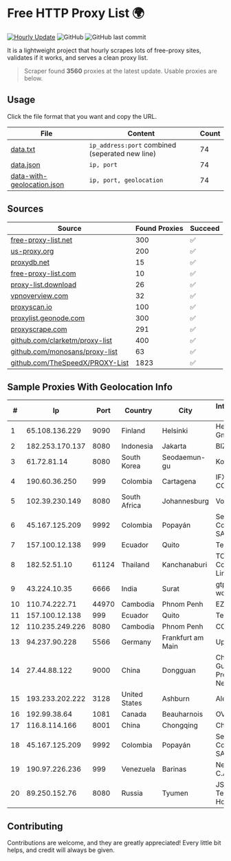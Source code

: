 
# Free HTTP Proxy List 🌍

[![Hourly Update](https://github.com/mertguvencli/http-proxy-list/actions/workflows/main.yml/badge.svg?branch=main)](https://github.com/mertguvencli/http-proxy-list/actions/workflows/main.yml)
![GitHub](https://img.shields.io/github/license/mertguvencli/http-proxy-list)
![GitHub last commit](https://img.shields.io/github/last-commit/mertguvencli/http-proxy-list)

It is a lightweight project that hourly scrapes lots of free-proxy sites, validates if it works, and serves a clean proxy list.


> Scraper found **3560** proxies at the latest update. Usable proxies are below.

## Usage

Click the file format that you want and copy the URL.


|File|Content|Count|
|----|-------|-----|
|[data.txt](https://raw.githubusercontent.com/mertguvencli/http-proxy-list/main/proxy-list/data.txt)|`ip_address:port` combined (seperated new line)|74|
|[data.json](https://raw.githubusercontent.com/mertguvencli/http-proxy-list/main/proxy-list/data.json)|`ip, port`|74|
|[data-with-geolocation.json](https://raw.githubusercontent.com/mertguvencli/http-proxy-list/main/proxy-list/data-with-geolocation.json)|`ip, port, geolocation`|74|

## Sources

|Source|Found Proxies|Succeed|
|------|-------------|-------|
|[free-proxy-list.net](https://free-proxy-list.net)|300|✅|
|[us-proxy.org](https://www.us-proxy.org)|200|✅|
|[proxydb.net](http://proxydb.net)|15|✅|
|[free-proxy-list.com](https://free-proxy-list.com/?page=&port=&type%5B%5D=http&type%5B%5D=https&up_time=0&search=Search)|10|✅|
|[proxy-list.download](https://www.proxy-list.download/HTTP)|26|✅|
|[vpnoverview.com](https://vpnoverview.com/privacy/anonymous-browsing/free-proxy-servers)|32|✅|
|[proxyscan.io](https://www.proxyscan.io)|100|✅|
|[proxylist.geonode.com](https://proxylist.geonode.com/api/proxy-list?limit=300&page=1&sort_by=lastChecked&sort_type=desc&protocols=http,https)|300|✅|
|[proxyscrape.com](https://api.proxyscrape.com/v2/?request=displayproxies&protocol=http&timeout=10000&country=all&ssl=all&anonymity=all)|291|✅|
|[github.com/clarketm/proxy-list](https://raw.githubusercontent.com/clarketm/proxy-list/master/proxy-list-raw.txt)|400|✅|
|[github.com/monosans/proxy-list](https://raw.githubusercontent.com/monosans/proxy-list/main/proxies/http.txt)|63|✅|
|[github.com/TheSpeedX/PROXY-List](https://raw.githubusercontent.com/TheSpeedX/PROXY-List/master/http.txt)|1823|✅|


## Sample Proxies With Geolocation Info

|#|Ip|Port|Country|City|Internet Service Provider|
|-|--|----|-------|----|-------------------------|
|1|65.108.136.229|9090|Finland|Helsinki|Hetzner Online GmbH|
|2|182.253.170.137|8080|Indonesia|Jakarta|BIZNET|
|3|61.72.81.14|8080|South Korea|Seodaemun-gu|Korea Telecom|
|4|190.60.36.250|999|Colombia|Cartagena|IFX NETWORKS COLOMBIA|
|5|102.39.230.149|8080|South Africa|Johannesburg|Vox Telecom|
|6|45.167.125.209|9992|Colombia|Popayán|Sepcom Comunicaciones SAS|
|7|157.100.12.138|999|Ecuador|Quito|Telconet S.A|
|8|182.52.51.10|61124|Thailand|Kanchanaburi|TOT Public Company Limited|
|9|43.224.10.35|6666|India|Surat|gtpl hariom world vision|
|10|110.74.222.71|44970|Cambodia|Phnom Penh|EZECOM limited|
|11|157.100.12.138|999|Ecuador|Quito|Telconet S.A|
|12|110.235.249.226|8080|Cambodia|Phnom Penh|COGETEL Co|
|13|94.237.90.228|5566|Germany|Frankfurt am Main|UpCloud Ltd|
|14|27.44.88.122|9000|China|Dongguan|China Unicom Guangdong Province Network|
|15|193.233.202.222|3128|United States|Ashburn|Alexhost SRL|
|16|192.99.38.64|1081|Canada|Beauharnois|OVH SAS|
|17|116.8.114.166|8001|China|Chongqing|Chinanet|
|18|45.167.125.209|9992|Colombia|Popayán|Sepcom Comunicaciones SAS|
|19|190.97.226.236|999|Venezuela|Barinas|NetLink América C.A.|
|20|89.250.152.76|8080|Russia|Tyumen|JSC "ER-Telecom Holding"|



## Contributing

Contributions are welcome, and they are greatly appreciated! Every
little bit helps, and credit will always be given.

